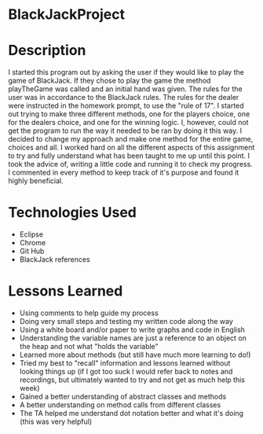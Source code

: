 # BlackJackProject




# Description

I started this program out by asking the user if they would like to play the game of BlackJack. If they chose to play the game the method playTheGame was called and an initial hand was given. The rules for the user was in accordance to the BlackJack rules. The rules for the dealer were instructed in the homework prompt, to use the "rule of 17". I started out trying to make three different methods, one for the players choice, one for the dealers choice, and one for the winning logic. I, however, could not get the program to run the way it needed to be ran by doing it this way. I decided to change my approach and make one method for the entire game, choices and all. I worked hard on all the different aspects of this assignment to try and fully understand what has been taught to me up until this point. I took the advice of, writing a little code and running it to check my progress. I commented in every method to keep track of it's purpose and found it highly beneficial. 



# Technologies Used

- Eclipse
- Chrome
- Git Hub
- BlackJack references



# Lessons Learned

- Using comments to help guide my process
- Doing very small steps and testing my written code along the way
- Using a white board and/or paper to write graphs and code in English
- Understanding the variable names are just a reference to an object on the heap and not what "holds the variable"
- Learned more about methods (but still have much more learning to do!)
- Tried my best to "recall" information and lessons learned without looking things up (if I got too suck I would refer back to notes and recordings, but ultimately wanted to try and not get as much help this week)
- Gained a better understanding of abstract classes and methods 
- A better understanding on method calls from different classes
- The TA helped me understand dot notation better and what it's doing (this was very helpful)